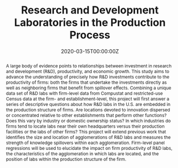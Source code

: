 ---
abstract: "A large body of evidence points to relationships between investment in research and development (R&D), productivity, and economic growth. This study aims to advance the understanding of precisely how R&D investments contribute to the productivity of firms: both the firms that undertake the investments directly as well as neighboring firms that benefit from spillover effects. Combining a unique data set of R&D labs with firm-level data from Compustat and restricted-use Census data at the firm- and establishment-level, this project will first answer a series of descriptive questions about how R&D labs in the U.S. are embedded in the production structure of firms. Are locations devoted to innovation dispersed or concentrated relative to other establishments that perform other functions? Does this vary by industry or domestic ownership status? In which industries do firms tend to locate labs near their own headquarters versus their production facilities or the labs of other firms? This project will extend previous work that identifies the size and location of agglomerations of R&D labs and measures the strength of knowledge spillovers within each agglomeration. Firm-level panel regressions will be used to elucidate the impact on firm productivity of R&D labs, the characteristics of the agglomeration in which labs are located, and the position of labs within the production structure of the firm."
author_notes:
- 
- Federal Reserve Bank of Philadelphia, Jerry.Carlino@phil.frb.org
- Federal Reserve Bank of Philadelphia, Bob.Hunt@phil.frb.org
- The Ohio State University
- University of Pennsylvania, tesmith@seas.upenn.edu
authors:
- admin
- Gerald A. Carlino
- Robert M. Hunt
- Jake K. Carr
- Tony E. Smith
date: "2020-03-15T00:00:00Z"
doi: ""
featured: false
image:
  caption: ''
  focal_point: ""
  preview_only: false
publication: ''
publication_short: 
publication_types:
- "4"
slides: ""
summary: "
<details>
  <summary>Abstract</summary>
  
A large body of evidence points to relationships between investment in research and development (R&D), productivity, and economic growth. This study aims to advance the understanding of precisely how R&D investments contribute to the productivity of firms: both the firms that undertake the investments directly as well as neighboring firms that benefit from spillover effects. Combining a unique data set of R&D labs with firm-level data from Compustat and restricted-use Census data at the firm- and establishment-level, this project will first answer a series of descriptive questions about how R&D labs in the U.S. are embedded in the production structure of firms. Are locations devoted to innovation dispersed or concentrated relative to other establishments that perform other functions? Does this vary by industry or domestic ownership status? In which industries do firms tend to locate labs near their own headquarters versus their production facilities or the labs of other firms? This project will extend previous work that identifies the size and location of agglomerations of R&D labs and measures the strength of knowledge spillovers within each agglomeration. Firm-level panel regressions will be used to elucidate the impact on firm productivity of R&D labs, the characteristics of the agglomeration in which labs are located, and the position of labs within the production structure of the firm.
</details>"
tags:
- R&D labs
- Agglomeration
- Restricted-Use Census Data
title: "Research and Development Laboratories in the Production Process"
url_code: ""
url_dataset: ""
url_pdf: ""
url_poster: ""
url_project: ""
url_slides: ""
url_source: ""
url_video: ""
links:
---